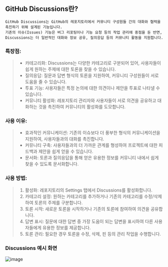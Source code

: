 ## GitHub Discussions란?
```
GitHub Discussions는 GitHub의 레포지토리에서 커뮤니티 구성원들 간의 대화와 협력을 촉진하기 위해 설계된 기능입니다.
기존의 이슈(Issues) 기능은 버그 리포팅이나 기능 요청 등의 작업 관리에 중점을 둔 반면,
Discussions는 더 일반적인 대화와 정보 공유, 질의응답 등의 커뮤니티 활동을 지원합니다.
```

### 특장점:
> - 카테고리화: Discussions는 다양한 카테고리로 구분되어 있어, 사용자들이 쉽게 원하는 주제에 대한 토론을 찾을 수 있습니다.
> - 질의응답: 질문과 답변 형식의 토론을 지원하여, 커뮤니티 구성원들이 서로 도움을 줄 수 있습니다.
> - 투표 기능: 사용자들은 특정 논의에 대한 의견이나 제안을 투표로 나타낼 수 있습니다.
> - 커뮤니티 활성화: 레포지토리 관리자와 사용자들이 서로 의견을 공유하고 대화하는 것을 촉진하여 커뮤니티의 활성화를 도모합니다.

### 사용 이유:
> - 효과적인 커뮤니케이션: 기존의 이슈보다 더 풍부한 형식의 커뮤니케이션을 지원하여, 사용자들과의 대화를 촉진합니다.
> - 커뮤니티 구축: 사용자들과의 더 가까운 관계를 형성하여 프로젝트에 대한 피드백과 제안을 쉽게 얻을 수 있습니다.
> - 문서화: 토론과 질의응답을 통해 얻은 유용한 정보를 커뮤니티 내에서 쉽게 찾을 수 있도록 문서화합니다.

### 사용 방법:
> 1. 활성화:
>    레포지토리의 Settings 탭에서 Discussions를 활성화합니다.
> 2. 카테고리 설정:
>    원하는 카테고리를 추가하거나 기존의 카테고리를 수정/삭제하여 토론의 주제를 구분합니다.
> 3. 토론 시작:
>    새로운 토론을 시작하거나 기존의 토론에 참여하여 의견을 공유합니다.
> 4. 답변 표시:
>    질문에 대한 답변 중 가장 도움이 되는 답변을 표시하여 다른 사용자들에게 유용한 정보를 제공합니다.
> 5. 토론 관리:
>    필요한 경우 토론을 수정, 삭제, 핀 등의 관리 작업을 수행합니다.


### Discussions 예시 화면
![image](https://github.com/gon1942/how2github/assets/31919227/0341c498-d595-4cb7-84af-55454e670166)

